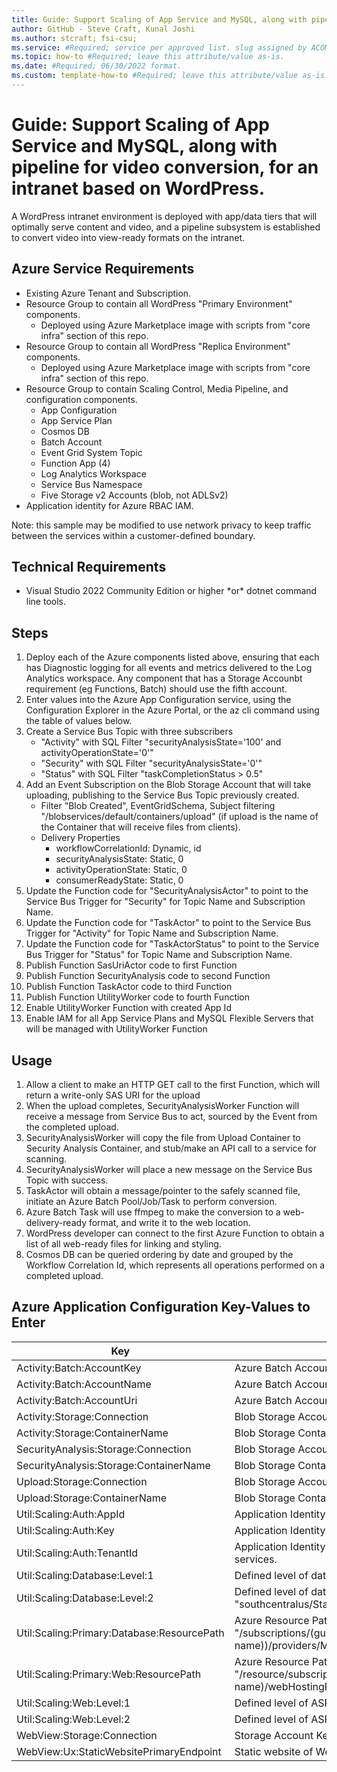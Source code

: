 ```yaml
---
title: Guide: Support Scaling of App Service and MySQL, along with pipeline for video conversion, for an intranet based on WordPress.
author: GitHub - Steve Craft, Kunal Joshi
ms.author: stcraft; fsi-csu; 
ms.service: #Required; service per approved list. slug assigned by ACOM.
ms.topic: how-to #Required; leave this attribute/value as-is.
ms.date: #Required; 06/30/2022 format.
ms.custom: template-how-to #Required; leave this attribute/value as-is.
---
```

 

# Guide: Support Scaling of App Service and MySQL, along with pipeline for video conversion, for an intranet based on WordPress.

 

A WordPress intranet environment is deployed with app/data tiers that will optimally serve content and video, and a pipeline subsystem is established to convert video into view-ready formats on the intranet.




<!-- 3. Requirements 
Optional. If you need Requirements, make them your first H2 in a how-to guide. 
Use clear and unambiguous language and use a list format.
-->


## Azure Service Requirements 

- <!-- Requirement 1 --> Existing Azure Tenant and Subscription.
- <!-- Requirement 2 --> Resource Group to contain all WordPress "Primary Environment" components.
     - <!-- Requirement 2a --> Deployed using Azure Marketplace image with scripts from "core infra" section of this repo.
- <!-- Requirement 3 --> Resource Group to contain all WordPress "Replica Environment" components.
     - <!-- Requirement 3a --> Deployed using Azure Marketplace image with scripts from "core infra" section of this repo.
- <!-- Requirement 4 --> Resource Group to contain Scaling Control, Media Pipeline, and configuration components.
     - <!-- Requirement 4a --> App Configuration
     - <!-- Requirement 4b --> App Service Plan
     - <!-- Requirement 4c --> Cosmos DB
     - <!-- Requirement 4d --> Batch Account
     - <!-- Requirement 4e --> Event Grid System Topic
     - <!-- Requirement 4f --> Function App (4)
     - <!-- Requirement 4g --> Log Analytics Workspace
     - <!-- Requirement 4h --> Service Bus Namespace
     - <!-- Requirement 4i --> Five Storage v2 Accounts (blob, not ADLSv2)
- <!-- Requirement 5 --> Application identity for Azure RBAC IAM.

Note: this sample may be modified to use network privacy to keep traffic between the services within a customer-defined boundary.

 

## Technical Requirements

- <!-- Requirement 6 --> Visual Studio 2022 Community Edition or higher *or* dotnet command line tools.


## Steps
 
 1. Deploy each of the Azure components listed above, ensuring that each has Diagnostic logging for all events and metrics delivered to the Log Analytics workspace. Any component that has a Storage Accounbt requirement (eg Functions, Batch) should use the fifth account.
 1. Enter values into the Azure App Configuration service, using the Configuration Explorer in the Azure Portal, or the az cli command using the table of values below.
 1. Create a Service Bus Topic with three subscribers
     - "Activity" with SQL Filter "securityAnalysisState='100' and activityOperationState='0'"
     - "Security" with SQL Filter "securityAnalysisState='0'"
     - "Status" with SQL Filter "taskCompletionStatus > 0.5"
 1. Add an Event Subscription on the Blob Storage Account that will take uploading, publishing to the Service Bus Topic previously created.
     - Filter "Blob Created", EventGridSchema, Subject filtering "/blobservices/default/containers/upload" (if upload is the name of the Container that will receive files from clients).  
     - Delivery Properties
       - workflowCorrelationId: Dynamic, id
       - securityAnalysisState: Static, 0
       - activityOperationState: Static, 0
       - consumerReadyState: Static, 0
 1. Update the Function code for "SecurityAnalysisActor" to point to the Service Bus Trigger for "Security" for Topic Name and Subscription Name.
 1. Update the Function code for "TaskActor" to point to the Service Bus Trigger for "Activity" for Topic Name and Subscription Name.
  1. Update the Function code for "TaskActorStatus" to point to the Service Bus Trigger for "Status" for Topic Name and Subscription Name.
 1. Publish Function SasUriActor code to first Function
1. Publish Function SecurityAnalysis code to second Function
1. Publish Function TaskActor code to third Function
1. Publish Function UtilityWorker code to fourth Function
 1. Enable UtilityWorker Function with created App Id
 1. Enable IAM for all App Service Plans and MySQL Flexible Servers that will be managed with UtilityWorker Function
 
 
 ## Usage
 
 1. Allow a client to make an HTTP GET call to the first Function, which will return a write-only SAS URI for the upload
 1. When the upload completes, SecurityAnalysisWorker Function will receive a message from Service Bus to act, sourced by the Event from the completed upload.
 1. SecurityAnalysisWorker will copy the file from Upload Container to Security Analysis Container, and stub/make an API call to a service for scanning.
 1. SecurityAnalysisWorker will place a new message on the Service Bus Topic with success.
 1. TaskActor will obtain a message/pointer to the safely scanned file, initiate an Azure Batch Pool/Job/Task to perform conversion.
 1. Azure Batch Task will use ffmpeg to make the conversion to a web-delivery-ready format, and write it to the web location.
 1. WordPress developer can connect to the first Azure Function to obtain a list of all web-ready files for linking and styling.
 1. Cosmos DB can be queried ordering by date and grouped by the Workflow Correlation Id, which represents all operations performed on a completed upload.
 
 
 ## Azure Application Configuration Key-Values to Enter
 
 
| Key                       | Value                                                                                                                              |
|-----------------------------|-------------------------------------------------------------------------------------------------------------------------------------------|
Activity:Batch:AccountKey                 | Azure Batch Account Key used for secure connection from Azure Function controller.                                   | 
Activity:Batch:AccountName           | Azure Batch Account name used for secure connection from Azure Function controller.                           |
Activity:Batch:AccountUri           | Azure Batch Account endpoint (https://) used for secure connection from Azure Function controller.             |
Activity:Storage:Connection    | Blob Storage Account used for the operational activity, assumed "safe".|
Activity:Storage:ContainerName    |  Blob Storage Container used for the operational activity, assumed "safe".                                                     |
SecurityAnalysis:Storage:Connection   |  Blob Storage Account used for analyzing content that was uploaded.|
| SecurityAnalysis:Storage:ContainerName |  Blob Storage Container used for analyzing content that was uploaded.|
Upload:Storage:Connection | Blob Storage Account that contains the upload from the client.|
| Upload:Storage:ContainerName| Blob Storage Container that contains the upload from the client.
| Util:Scaling:Auth:AppId| Application Identity used by Functions to control scaling on web and data services.
| Util:Scaling:Auth:Key| Application Identity authorizatino key used by Functions to control scaling on web and data services.                                               |
| Util:Scaling:Auth:TenantId| Application Identity Azure Tenant (GUID) used by Functions to control scaling on web and data services.                                               |
| Util:Scaling:Database:Level:1 | Defined level of data tier for normal use (eg "southcentralus/Standard_D4ds_v4/GeneralPurpose")|                                               
| Util:Scaling:Database:Level:2| Defined level of data tier for passive/minimal runtime (eg "southcentralus/Standard_B2ms/Burstable")|
| Util:Scaling:Primary:Database:ResourcePath| Azure Resource Path pointing to the database server (eg "/subscriptions/(guid)/resourceGroups/(RG name))/providers/Microsoft.DBforMySQL/flexibleServers/(server name)"|
| Util:Scaling:Primary:Web:ResourcePath| Azure Resource Path pointing to the App Service Plan (eg "/resource/subscriptions/(guid)/resourceGroups/c12a4/providers/Microsoft.Web/serverFarms/(ASP name)/webHostingPlan") |
| Util:Scaling:Web:Level:1| Defined level of ASP tier for normal use (eg "southcentralus/P1v2/PremiumV2/P1v2/P/1")|
| Util:Scaling:Web:Level:2| Defined level of ASP tier for reduced perf use (eg "southcentralus/B2/Basic/B2/B/1") |
| WebView:Storage:Connection| Storage Account Key to perform read and write operations from Azure Batch Tasks. |
| WebView:Ux:StaticWebsitePrimaryEndpoint| Static website of WebView Storage account.|

 
 
 
 
